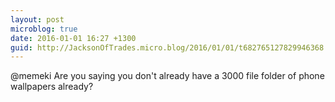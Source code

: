 ```yaml
---
layout: post
microblog: true
date: 2016-01-01 16:27 +1300
guid: http://JacksonOfTrades.micro.blog/2016/01/01/t682765127829946368.html
---
```

@memeki Are you saying you don't already have a 3000 file folder of phone wallpapers already?
